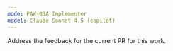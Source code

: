 ```yaml
---
mode: PAW-03A Implementer
model: Claude Sonnet 4.5 (copilot)
---
```


Address the feedback for the current PR for this work.